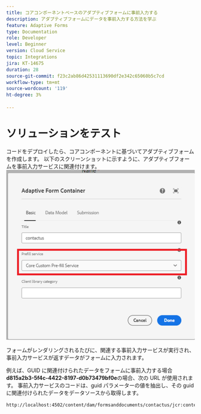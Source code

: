 ```yaml
---
title: コアコンポーネントベースのアダプティブフォームに事前入力する
description: アダプティブフォームにデータを事前入力する方法を学ぶ
feature: Adaptive Forms
type: Documentation
role: Developer
level: Beginner
version: Cloud Service
topic: Integrations
jira: KT-14675
duration: 28
source-git-commit: f23c2ab86d42531113690df2e342c65060b5c7cd
workflow-type: tm+mt
source-wordcount: '119'
ht-degree: 3%

---
```


# ソリューションをテスト

コードをデプロイしたら、コアコンポーネントに基づいてアダプティブフォームを作成します。 以下のスクリーンショットに示すように、アダプティブフォームを事前入力サービスに関連付けます。
![prefill-service](assets/pre-fill-service.png)

フォームがレンダリングされるたびに、関連する事前入力サービスが実行され、事前入力サービスが返すデータがフォームに入力されます。

例えば、GUID に関連付けられたデータをフォームに事前入力する場合 **d815a2b3-5f4c-4422-8197-d0b73479bf0e**の場合、次の URL が使用されます。
事前入力サービスのコードは、guid パラメーターの値を抽出し、その guid に関連付けられたデータをデータソースから取得します。

```html
http://localhost:4502/content/dam/formsanddocuments/contactus/jcr:content?wcmmode=disabled&guid=d815a2b3-5f4c-4422-8197-d0b73479bf0e
```
